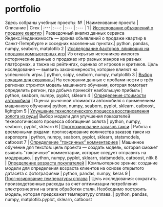 # portfolio
Здесь собраны учебные проекты:
№ | Наименование проекта | Описание | Стек |
:---| :---: | :--- | :--- |
1 | [Исследование объявлений о продаже квартир](https://github.com/EwanRyzhov/portfolio/blob/main/estate_eda.ipynb) | Разведочный анализ данных сервиса Яндекс.Недвижимость — архива объявлений о продаже квартир в Санкт-Петербурге и соседних населенных пунктах.| python, pandas, numpy, seaborn, matplotlib
2 | [Исследование факторов, влияющих на продажи компьютерных игр](https://github.com/EwanRyzhov/portfolio/blob/main/games.ipynb)| Из открытых источников имеются исторические данные о продажах игр разных жанров на разных платформах, а также их рейтингах, оценках от игроков и критиков. Цель исследования — выявить закономерности, которые влияют на успешность игры. | python, scipy, seaborn, numpy, matplotlib
3 | [Выбор локации для скважины](https://github.com/EwanRyzhov/portfolio/blob/main/geo_data.ipynb)| На основании данных с пробами нефти в трёх регионах строится модель машинного обучения, которая помогает определить регион, где добыча принесёт наибольшую прибыль | python, seaborn, numpy, pyplot, sklearn
4 | [Определение стоимости автомобиля](https://github.com/EwanRyzhov/portfolio/blob/main/car_price_prediction/cars_price_predictions_GB.ipynb) | Оценка рыночной стоимости автомобиля с применением машинного обучения| python, numpy, seaborn, pyplot, sklearn, catboost, lightgbm
5 | [Улучшение технологического процесса восстановления золота из руды](https://github.com/EwanRyzhov/portfolio/blob/main/gold_recovery.ipynb)| Выбор модели для улучшения показателей технологического процесса обогащения золота | python, numpy, seaborn, pyplot, sklearn
6 | [Прогнозирование заказов такси](https://github.com/EwanRyzhov/portfolio/blob/main/taxi_times_series.ipynb) | Работа с временными рядами: прогнозирование количества заказов такси из аэропорта | python, numpy, seaborn, pyplot, sklearn, statsmodels, catboost
7 | [Определение "токсичных" комментариев](https://github.com/EwanRyzhov/portfolio/blob/main/toxic_comments.ipynb) | Машинное обучение для текстов: цель проекта — создать модель, которая сможет выявить "токсичные" комментарии, которые следует отправить на модерацию. | python, numpy, pyplot, sklearn, statsmodels, catboost, nltk
8 | [Определение возраста покупателей](https://github.com/EwanRyzhov/portfolio/blob/main/CV_project/cv_chalearnlap.ipynb) | Компьютерное зрение: создание модели для определения возраста клиентов на основе открытого датасета с фотографиями | python, pandas, numpy, keras
9 | [Прогнозирование температуры сплава](https://github.com/EwanRyzhov/portfolio/blob/main/forecast_steel_temp.ipynb) | Цель исследования: сократить производственные расходы за счет оптимизации потребления электроэнергии на этапе обработки стали. Необходимо построить модель, которая предскажет температуру сплава. | python, pandas, numpy, matplotlib.pyplot, sklearn, catboost
